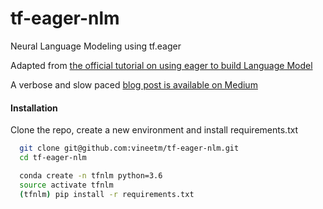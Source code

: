 # tf-eager-nlm
Neural Language Modeling using tf.eager

Adapted from [the official tutorial on using eager to build Language Model](https://github.com/tensorflow/tensorflow/blob/master/tensorflow/contrib/eager/python/examples/rnn_ptb/rnn_ptb.py)

A verbose and slow paced [blog post is available on Medium](https://medium.com/@vineet.mundhra/building-a-neural-language-model-ee3090e4e312)

#### Installation
Clone the repo, create a new environment and install requirements.txt
```bash
  git clone git@github.com:vineetm/tf-eager-nlm.git
  cd tf-eager-nlm

  conda create -n tfnlm python=3.6
  source activate tfnlm
  (tfnlm) pip install -r requirements.txt
```